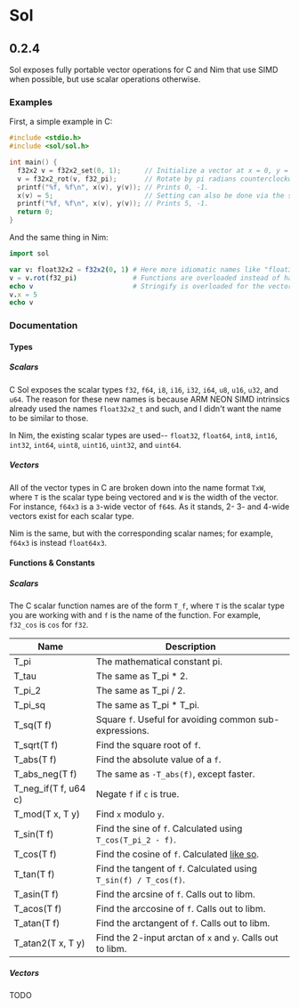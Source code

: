# Sol
## 0.2.4

Sol exposes fully portable vector operations for C and Nim that use SIMD when
possible, but use scalar operations otherwise.

### Examples

First, a simple example in C:

```C
#include <stdio.h>
#include <sol/sol.h>

int main() {
  f32x2 v = f32x2_set(0, 1);      // Initialize a vector at x = 0, y = 1.
  v = f32x2_rot(v, f32_pi);       // Rotate by pi radians counterclockwise. (180 degrees.)
  printf("%f, %f\n", x(v), y(v)); // Prints 0, -1.
  x(v) = 5;                       // Setting can also be done via the scalar accessor; it is a macro, not a function.
  printf("%f, %f\n", x(v), y(v)); // Prints 5, -1.
  return 0;
}
```

And the same thing in Nim:

```Nim
import sol

var v: float32x2 = f32x2(0, 1) # Here more idiomatic names like "float32x2" are used for types. "f32x2" is analogous to "f32x2_set".
v = v.rot(f32_pi)              # Functions are overloaded instead of having the type name in them, for brevity.
echo v                         # Stringify is overloaded for the vector types; no need to format.
v.x = 5
echo v
```

### Documentation

#### Types

##### Scalars

C Sol exposes the scalar types `f32`, `f64`, `i8`, `i16`, `i32`, `i64`, `u8`,
`u16`, `u32`, and `u64`. The reason for these new names is because ARM NEON
SIMD intrinsics already used the names `float32x2_t` and such, and I didn't want
the name to be similar to those.

In Nim, the existing scalar types are used-- `float32`, `float64`, `int8`,
`int16`, `int32`, `int64`, `uint8`, `uint16`, `uint32`, and `uint64`.

##### Vectors

All of the vector types in C are broken down into the name format `TxW`, where
`T` is the scalar type being vectored and `W` is the width of the vector. For
instance, `f64x3` is a `3`-wide vector of `f64`s. As it stands, 2- 3- and
4-wide vectors exist for each scalar type.

Nim is the same, but with the corresponding scalar names; for example, `f64x3`
is instead `float64x3`.

#### Functions & Constants

##### Scalars

The C scalar function names are of the form `T_f`, where `T` is the scalar type
you are working with and `f` is the name of the function. For example, `f32_cos`
is `cos` for `f32`.

| Name                 | Description                                                                                 |
| -------------------- | ------------------------------------------------------------------------------------------- |
| T_pi                 | The mathematical constant pi.                                                               |
| T_tau                | The same as T_pi * 2.                                                                       |
| T_pi_2               | The same as T_pi / 2.                                                                       |
| T_pi_sq              | The same as T_pi * T_pi.                                                                    |
| T_sq(T f)            | Square `f`. Useful for avoiding common sub-expressions.                                     |
| T_sqrt(T f)          | Find the square root of `f`.                                                                |
| T_abs(T f)           | Find the absolute value of a `f`.                                                           |
| T_abs_neg(T f)       | The same as `-T_abs(f)`, except faster.                                                     |
| T_neg_if(T f, u64 c) | Negate `f` if `c` is true.                                                                  |
| T_mod(T x, T y)      | Find `x` modulo `y`.                                                                        |
| T_sin(T f)           | Find the sine of `f`. Calculated using `T_cos(T_pi_2 - f)`.                                 |
| T_cos(T f)           | Find the cosine of `f`. Calculated [like so](https://www.desmos.com/calculator/ellzidi5cv). |
| T_tan(T f)           | Find the tangent of `f`. Calculated using `T_sin(f) / T_cos(f)`.                            |
| T_asin(T f)          | Find the arcsine of `f`. Calls out to libm.                                                 |
| T_acos(T f)          | Find the arccosine of `f`. Calls out to libm.                                               |
| T_atan(T f)          | Find the arctangent of `f`. Calls out to libm.                                              |
| T_atan2(T x, T y)    | Find the 2-input arctan of `x` and `y`. Calls out to libm.                                  |

##### Vectors

TODO
